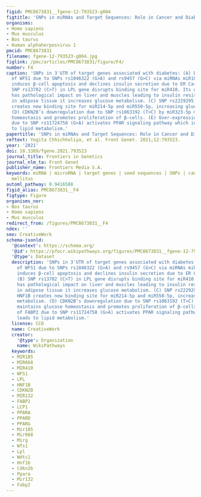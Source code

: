 ```yaml
---
figid: PMC8673831__fgene-12-793523-g004
figtitle: 'SNPs in miRNAs and Target Sequences: Role in Cancer and Diabetes'
organisms:
- Homo sapiens
- Mus musculus
- Bos taurus
- Human alphaherpesvirus 1
pmcid: PMC8673831
filename: fgene-12-793523-g004.jpg
figlink: /pmc/articles/PMC8673831/figure/F4/
number: F4
caption: 'SNPs in 3′UTR of target genes associated with diabetes: (A) Downregulation
  of WFS1 due to SNPs rs1046322 (G>A) and rs9457 (G>C) via miRNAs miR185 and miR668
  induces β-cell apoptosis and declines insulin secretion due to ER Ca+2 stress. (B)
  SNP rs13702 (C>T) in LPL gene disrupts binding site for miR410. Its overexpression
  has pathological impact on liver and muscles leading to insulin resistance; whereas
  in adipose tissue it increases glucose metabolism. (C) SNP rs2229295 (C>A) of HNF1B
  creates new binding site for miR214-5p and miR550-5p, increasing glucose metabolism.
  (D) CDKN2B’s downregulation due to SNP rs1063192 (T>C) by miR323-5p maintains glucose
  homeostasis and promotes proliferation of β-cells. (E) Over-expression of FABP2
  due to SNP rs11724758 (G>A) activates PPAR signaling pathway which in-turn leads
  to lipid metabolism.'
papertitle: 'SNPs in miRNAs and Target Sequences: Role in Cancer and Diabetes.'
reftext: Yogita Chhichholiya, et al. Front Genet. 2021;12:793523.
year: '2021'
doi: 10.3389/fgene.2021.793523
journal_title: Frontiers in Genetics
journal_nlm_ta: Front Genet
publisher_name: Frontiers Media S.A.
keywords: miRNA | microRNA | target genes | seed sequences | SNPs | cancer | diabetes
  mellitus
automl_pathway: 0.9416588
figid_alias: PMC8673831__F4
figtype: Figure
organisms_ner:
- Bos taurus
- Homo sapiens
- Mus musculus
redirect_from: /figures/PMC8673831__F4
ndex: ''
seo: CreativeWork
schema-jsonld:
  '@context': https://schema.org/
  '@id': https://pfocr.wikipathways.org/figures/PMC8673831__fgene-12-793523-g004.html
  '@type': Dataset
  description: 'SNPs in 3′UTR of target genes associated with diabetes: (A) Downregulation
    of WFS1 due to SNPs rs1046322 (G>A) and rs9457 (G>C) via miRNAs miR185 and miR668
    induces β-cell apoptosis and declines insulin secretion due to ER Ca+2 stress.
    (B) SNP rs13702 (C>T) in LPL gene disrupts binding site for miR410. Its overexpression
    has pathological impact on liver and muscles leading to insulin resistance; whereas
    in adipose tissue it increases glucose metabolism. (C) SNP rs2229295 (C>A) of
    HNF1B creates new binding site for miR214-5p and miR550-5p, increasing glucose
    metabolism. (D) CDKN2B’s downregulation due to SNP rs1063192 (T>C) by miR323-5p
    maintains glucose homeostasis and promotes proliferation of β-cells. (E) Over-expression
    of FABP2 due to SNP rs11724758 (G>A) activates PPAR signaling pathway which in-turn
    leads to lipid metabolism.'
  license: CC0
  name: CreativeWork
  creator:
    '@type': Organization
    name: WikiPathways
  keywords:
  - MIR185
  - MIR668
  - MIR410
  - WFS1
  - LPL
  - HNF1B
  - CDKN2B
  - MIR132
  - FABP2
  - LCP1
  - PPARA
  - PPARD
  - PPARG
  - Mir185
  - Mir668
  - Mirg
  - Wfs1
  - Lpl
  - Wdtc1
  - Hnf1b
  - Cdkn2b
  - Ppara
  - Mir132
  - Fabp2
---
```

